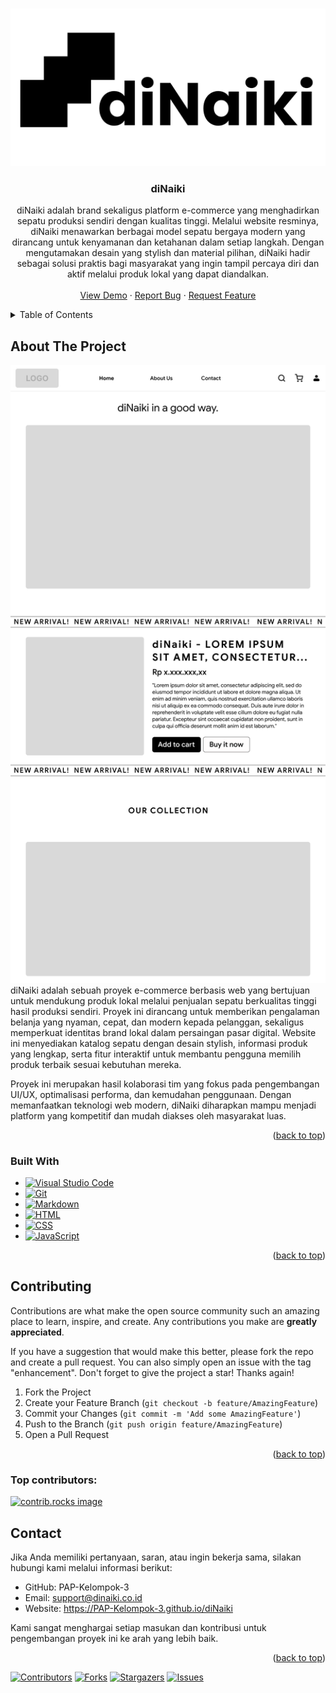 <a id="readme-top"></a>

<!-- PROJECT LOGO -->
<br />
<div align="center">
  <a href="https://github.com/PAP-Kelompok-3/diNaiki">
    <img src="assets/logo.png" alt="Logo">
  </a>

<h3 align="center">diNaiki</h3>

  <p align="center">
    diNaiki adalah brand sekaligus platform e-commerce yang menghadirkan sepatu produksi sendiri dengan kualitas tinggi. Melalui website resminya, diNaiki menawarkan berbagai model sepatu bergaya modern yang dirancang untuk kenyamanan dan ketahanan dalam setiap langkah. Dengan mengutamakan desain yang stylish dan material pilihan, diNaiki hadir sebagai solusi praktis bagi masyarakat yang ingin tampil percaya diri dan aktif melalui produk lokal yang dapat diandalkan.
    <br />
    <br />
    <a href="https://PAP-Kelompok-3.github.io/diNaiki">View Demo</a>
    &middot;
    <a href="https://github.com/PAP-Kelompok-3/diNaiki/issues/new?labels=bug&template=bug-report---.md">Report Bug</a>
    &middot;
    <a href="https://github.com/PAP-Kelompok-3/diNaiki/issues/new?labels=enhancement&template=feature-request---.md">Request Feature</a>
  </p>
</div>

<!-- TABLE OF CONTENTS -->
<details>
  <summary>Table of Contents</summary>
  <ol>
    <li>
      <a href="#about-the-project">About The Project</a>
      <ul>
        <li><a href="#built-with">Built With</a></li>
      </ul>
    </li>
    <li><a href="#contributing">Contributing</a></li>
    <li><a href="#contact">Contact</a></li>
  </ol>
</details>

<!-- ABOUT THE PROJECT -->

## About The Project

[![diNaiki Screenshot][product-screenshot]](https://PAP-Kelompok-3.github.io/diNaiki)
<br/>
diNaiki adalah sebuah proyek e-commerce berbasis web yang bertujuan untuk mendukung produk lokal melalui penjualan sepatu berkualitas tinggi hasil produksi sendiri. Proyek ini dirancang untuk memberikan pengalaman belanja yang nyaman, cepat, dan modern kepada pelanggan, sekaligus memperkuat identitas brand lokal dalam persaingan pasar digital. Website ini menyediakan katalog sepatu dengan desain stylish, informasi produk yang lengkap, serta fitur interaktif untuk membantu pengguna memilih produk terbaik sesuai kebutuhan mereka.

Proyek ini merupakan hasil kolaborasi tim yang fokus pada pengembangan UI/UX, optimalisasi performa, dan kemudahan penggunaan. Dengan memanfaatkan teknologi web modern, diNaiki diharapkan mampu menjadi platform yang kompetitif dan mudah diakses oleh masyarakat luas.

<p align="right">(<a href="#readme-top">back to top</a>)</p>

### Built With

- [![Visual Studio Code](https://custom-icon-badges.demolab.com/badge/Visual%20Studio%20Code-0078d7.svg?logo=vsc&logoColor=white)](#)
- [![Git](https://img.shields.io/badge/Git-F05032?logo=git&logoColor=fff)](#)
- [![Markdown](https://img.shields.io/badge/Markdown-%23000000.svg?logo=markdown&logoColor=white)](#)
- [![HTML](https://img.shields.io/badge/HTML-%23E34F26.svg?logo=html5&logoColor=white)](#)
- [![CSS](https://img.shields.io/badge/CSS-1572B6?logo=css3&logoColor=fff)](#)
- [![JavaScript](https://img.shields.io/badge/JavaScript-F7DF1E?logo=javascript&logoColor=000)](#)

<p align="right">(<a href="#readme-top">back to top</a>)</p>

<!-- CONTRIBUTING -->

## Contributing

Contributions are what make the open source community such an amazing place to learn, inspire, and create. Any contributions you make are **greatly appreciated**.

If you have a suggestion that would make this better, please fork the repo and create a pull request. You can also simply open an issue with the tag "enhancement".
Don't forget to give the project a star! Thanks again!

1. Fork the Project
2. Create your Feature Branch (`git checkout -b feature/AmazingFeature`)
3. Commit your Changes (`git commit -m 'Add some AmazingFeature'`)
4. Push to the Branch (`git push origin feature/AmazingFeature`)
5. Open a Pull Request

<p align="right">(<a href="#readme-top">back to top</a>)</p>

### Top contributors:

<a href="https://github.com/PAP-Kelompok-3/diNaiki/graphs/contributors">
  <img src="https://contrib.rocks/image?repo=PAP-Kelompok-3/diNaiki" alt="contrib.rocks image" />
</a>

## Contact

Jika Anda memiliki pertanyaan, saran, atau ingin bekerja sama, silakan hubungi kami melalui informasi berikut:

- GitHub: PAP-Kelompok-3
- Email: support@dinaiki.co.id
- Website: https://PAP-Kelompok-3.github.io/diNaiki

Kami sangat menghargai setiap masukan dan kontribusi untuk pengembangan proyek ini ke arah yang lebih baik.

<p align="right">(<a href="#readme-top">back to top</a>)</p>

[![Contributors][contributors-shield]][contributors-url]
[![Forks][forks-shield]][forks-url]
[![Stargazers][stars-shield]][stars-url]
[![Issues][issues-shield]][issues-url]

[contributors-shield]: https://img.shields.io/github/contributors/PAP-Kelompok-3/diNaiki.svg?style=for-the-badge
[contributors-url]: https://github.com/PAP-Kelompok-3/diNaiki/graphs/contributors
[forks-shield]: https://img.shields.io/github/forks/PAP-Kelompok-3/diNaiki.svg?style=for-the-badge
[forks-url]: https://github.com/PAP-Kelompok-3/diNaiki/network/members
[stars-shield]: https://img.shields.io/github/stars/PAP-Kelompok-3/diNaiki.svg?style=for-the-badge
[stars-url]: https://github.com/PAP-Kelompok-3/diNaiki/stargazers
[issues-shield]: https://img.shields.io/github/issues/PAP-Kelompok-3/diNaiki.svg?style=for-the-badge
[issues-url]: https://github.com/PAP-Kelompok-3/diNaiki/issues
[product-screenshot]: assets/screenshot/home.png
